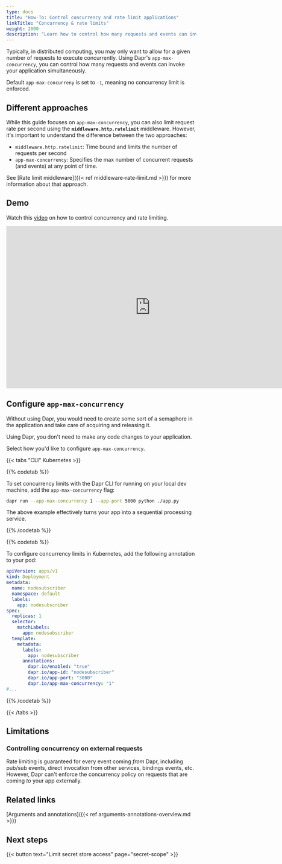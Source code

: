```yaml
---
type: docs
title: "How-To: Control concurrency and rate limit applications"
linkTitle: "Concurrency & rate limits"
weight: 2000
description: "Learn how to control how many requests and events can invoke your application simultaneously"
---
```


Typically, in distributed computing, you may only want to allow for a given number of requests to execute concurrently. Using Dapr's `app-max-concurrency`, you can control how many requests and events can invoke your application simultaneously.

Default `app-max-concurreny` is set to `-1`, meaning no concurrency limit is enforced.

## Different approaches

While this guide focuses on `app-max-concurrency`, you can also limit request rate per second using the **`middleware.http.ratelimit`** middleware. However, it's important to understand the difference between the two approaches:

- `middleware.http.ratelimit`: Time bound and limits the number of requests per second
- `app-max-concurrency`: Specifies the max number of concurrent requests (and events) at any point of time. 

See [Rate limit middleware]({{< ref middleware-rate-limit.md >}}) for more information about that approach.

## Demo

Watch this [video](https://youtu.be/yRI5g6o_jp8?t=1710) on how to control concurrency and rate limiting.

<div class="embed-responsive embed-responsive-16by9">
<iframe width="764" height="430" src="https://www.youtube-nocookie.com/embed/yRI5g6o_jp8?t=1710" frameborder="0" allow="accelerometer; autoplay; clipboard-write; encrypted-media; gyroscope; picture-in-picture" allowfullscreen></iframe>
</div>

## Configure `app-max-concurrency`

Without using Dapr, you would need to create some sort of a semaphore in the application and take care of acquiring and releasing it.

Using Dapr, you don't need to make any code changes to your application.

Select how you'd like to configure `app-max-concurrency`.

{{< tabs "CLI" Kubernetes >}}

 <!-- CLI -->
{{% codetab %}}

To set concurrency limits with the Dapr CLI for running on your local dev machine, add the `app-max-concurrency` flag:

```bash
dapr run --app-max-concurrency 1 --app-port 5000 python ./app.py
```

The above example effectively turns your app into a sequential processing service.

{{% /codetab %}}

 <!-- Kubernetes -->
{{% codetab %}}

To configure concurrency limits in Kubernetes, add the following annotation to your pod:

```yaml
apiVersion: apps/v1
kind: Deployment
metadata:
  name: nodesubscriber
  namespace: default
  labels:
    app: nodesubscriber
spec:
  replicas: 1
  selector:
    matchLabels:
      app: nodesubscriber
  template:
    metadata:
      labels:
        app: nodesubscriber
      annotations:
        dapr.io/enabled: "true"
        dapr.io/app-id: "nodesubscriber"
        dapr.io/app-port: "3000"
        dapr.io/app-max-concurrency: "1"
#...
```

{{% /codetab %}}

{{< /tabs >}}

## Limitations

### Controlling concurrency on external requests
Rate limiting is guaranteed for every event coming _from_ Dapr, including pub/sub events, direct invocation from other services, bindings events, etc. However, Dapr can't enforce the concurrency policy on requests that are coming _to_ your app externally.

## Related links

[Arguments and annotations]({{< ref arguments-annotations-overview.md >}})

## Next steps

{{< button text="Limit secret store access" page="secret-scope" >}}
